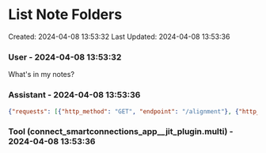 # List Note Folders

Created: 2024-04-08 13:53:32
Last Updated: 2024-04-08 13:53:36

### User - 2024-04-08 13:53:32

What's in my notes?

### Assistant - 2024-04-08 13:53:36

```json
{"requests": [{"http_method": "GET", "endpoint": "/alignment"}, {"http_method": "GET", "endpoint": "/list_note_folders"}]}
```

### Tool (connect_smartconnections_app__jit_plugin.multi) - 2024-04-08 13:53:36



